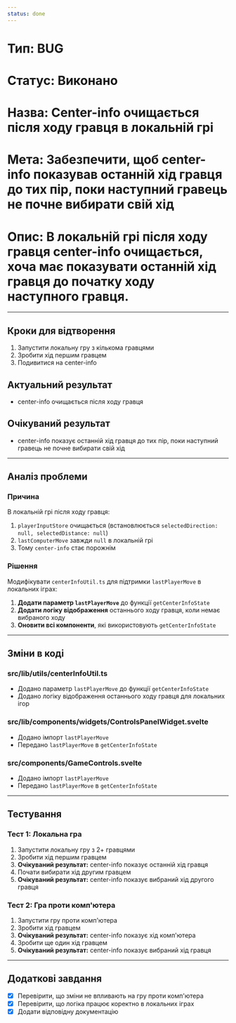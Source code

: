 ```yaml
---
status: done
---
```


# Тип: BUG
# Статус: Виконано
# Назва: Center-info очищається після ходу гравця в локальній грі
# Мета: Забезпечити, щоб center-info показував останній хід гравця до тих пір, поки наступний гравець не почне вибирати свій хід
# Опис: В локальній грі після ходу гравця center-info очищається, хоча має показувати останній хід гравця до початку ходу наступного гравця.

---

## Кроки для відтворення
1. Запустити локальну гру з кількома гравцями
2. Зробити хід першим гравцем
3. Подивитися на center-info

## Актуальний результат
- center-info очищається після ходу гравця

## Очікуваний результат
- center-info показує останній хід гравця до тих пір, поки наступний гравець не почне вибирати свій хід

---

## Аналіз проблеми

### Причина
В локальній грі після ходу гравця:
1. `playerInputStore` очищається (встановлюється `selectedDirection: null, selectedDistance: null`)
2. `lastComputerMove` завжди `null` в локальній грі
3. Тому `center-info` стає порожнім

### Рішення
Модифікувати `centerInfoUtil.ts` для підтримки `lastPlayerMove` в локальних іграх:

1. **Додати параметр `lastPlayerMove`** до функції `getCenterInfoState`
2. **Додати логіку відображення** останнього ходу гравця, коли немає вибраного ходу
3. **Оновити всі компоненти**, які використовують `getCenterInfoState`

---

## Зміни в коді

### src/lib/utils/centerInfoUtil.ts
- Додано параметр `lastPlayerMove` до функції `getCenterInfoState`
- Додано логіку відображення останнього ходу гравця для локальних ігор

### src/lib/components/widgets/ControlsPanelWidget.svelte
- Додано імпорт `lastPlayerMove`
- Передано `lastPlayerMove` в `getCenterInfoState`

### src/components/GameControls.svelte
- Додано імпорт `lastPlayerMove`
- Передано `lastPlayerMove` в `getCenterInfoState`

---

## Тестування

### Тест 1: Локальна гра
1. Запустити локальну гру з 2+ гравцями
2. Зробити хід першим гравцем
3. **Очікуваний результат:** center-info показує останній хід гравця
4. Почати вибирати хід другим гравцем
5. **Очікуваний результат:** center-info показує вибраний хід другого гравця

### Тест 2: Гра проти комп'ютера
1. Запустити гру проти комп'ютера
2. Зробити хід гравцем
3. **Очікуваний результат:** center-info показує хід комп'ютера
4. Зробити ще один хід гравцем
5. **Очікуваний результат:** center-info показує вибраний хід гравця

---

## Додаткові завдання
- [x] Перевірити, що зміни не впливають на гру проти комп'ютера
- [x] Перевірити, що логіка працює коректно в локальних іграх
- [x] Додати відповідну документацію 
